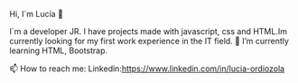 Hi, I´m Lucía 👋

I´m a developer JR. I have projects made with javascript, css and HTML.Im currently looking for my first work experience in the IT field.
 🌱 I’m currently learning HTML, Bootstrap.

📫 How to reach me: Linkedin:https://www.linkedin.com/in/lucia-ordiozola



